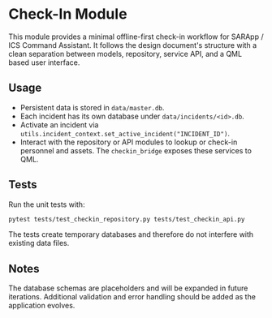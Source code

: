 # Check-In Module

This module provides a minimal offline-first check-in workflow for
SARApp / ICS Command Assistant.  It follows the design document's
structure with a clean separation between models, repository, service
API, and a QML based user interface.

## Usage

* Persistent data is stored in `data/master.db`.
* Each incident has its own database under `data/incidents/<id>.db`.
* Activate an incident via `utils.incident_context.set_active_incident("INCIDENT_ID")`.
* Interact with the repository or API modules to lookup or check-in
  personnel and assets.  The `checkin_bridge` exposes these services to
  QML.

## Tests

Run the unit tests with:

```bash
pytest tests/test_checkin_repository.py tests/test_checkin_api.py
```

The tests create temporary databases and therefore do not interfere
with existing data files.

## Notes

The database schemas are placeholders and will be expanded in future
iterations.  Additional validation and error handling should be added
as the application evolves.
